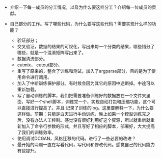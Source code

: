 * 介绍一下每一成员的分工情况，以及为什么要这样分工？介绍每一位成员的贡献。

* 自己部分的工作。写了哪些代码，为什么要写这些代码？需要实现什么样的功能？
  * 验证部分；
  * 交叉验证，数据的结果的可视化，写出来每一个分类的结果，哪些错分了哪些，就是一个混淆矩阵写出来了。
  * 数据清洗部分。
  * cutmix， cutout部分。
  * 重写了原来的，整合了训练和测试，加入了argparse部分，目的是为了使用命令进行调用。
  * 加入了中断训练保护部分。有时候会因为其它的原因中途断掉。中途可以重新加载。
  * 写了自动训练的脚本，我们把需要准备训练好的数据放在一个文件夹里面，写好一个shell脚本，训练完一个，实现自动打包和压缩功能，这个可以直接进行提高了。并且
    记录了训练的log。这里要解释一下，为什么要这样做。前期：只能是白天进行手动训练，晚上如果一个模型训练完之后，没有办法人工控制。感觉没有很好利用好这个资源，所以就重新就重新加入了命令行参数的形式，并且写好了相应的脚本，部署好，大大提高了我们的训练效率。
  * 使用调试DCGAN，风格迁移的代码。进行了一些必要的改进？
  * 最开始的两周一直在写看代码，写代码和修改代码。感觉自己的代码能力有些提升。